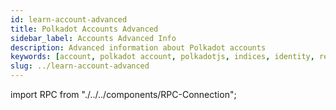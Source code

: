 ```yaml
---
id: learn-account-advanced
title: Polkadot Accounts Advanced
sidebar_label: Accounts Advanced Info
description: Advanced information about Polkadot accounts
keywords: [account, polkadot account, polkadotjs, indices, identity, reaping]
slug: ../learn-account-advanced
---
```


import RPC from "./../../components/RPC-Connection";

